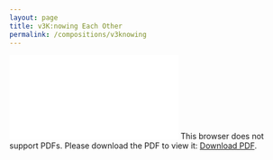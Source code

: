 ```yaml
---
layout: page
title: v3K:nowing Each Other
permalink: /compositions/v3knowing
---
```


<object data="{{ site.baseurl }}/assets/downloads/v3knowing.pdf" type="application/pdf" width="100%" height="700px">
    <embed src="{{ site.baseurl }}/assets/downloads/v3knowing.pdf">
        This browser does not support PDFs. Please download the PDF to view it: <a href="{{ site.baseurl }}/assets/downloads/v3knowing.pdf">Download PDF</a>.</p>
    </embed>
</object>
